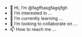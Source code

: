 - 👋 Hi, I’m @fagfhasgfagsjfgh
- 👀 I’m interested in ...
- 🌱 I’m currently learning ...
- 💞️ I’m looking to collaborate on ...
- 📫 How to reach me ...

<!---
fagfhasgfagsjfgh/fagfhasgfagsjfgh is a ✨ special ✨ repository because its `README.md` (this file) appears on your GitHub profile.
You can click the Preview link to take a look at your changes.
--->
